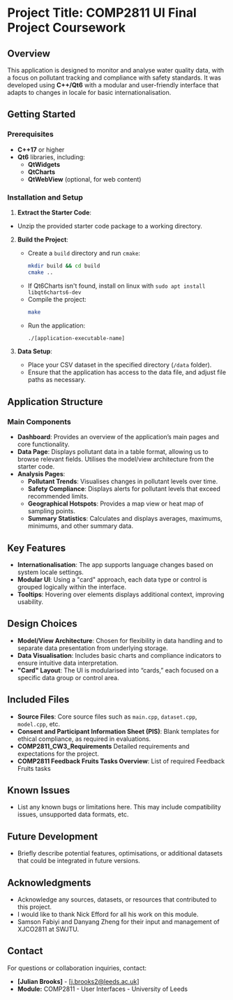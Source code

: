 # Project Title: COMP2811 UI Final Project Coursework

## Overview
This application is designed to monitor and analyse water quality data, with a focus on pollutant tracking and compliance with safety standards. It was developed using **C++/Qt6** with a modular and user-friendly interface that adapts to changes in locale for basic internationalisation.

## Getting Started

### Prerequisites
- **C++17** or higher
- **Qt6** libraries, including:
    - **QtWidgets**
    - **QtCharts**
    - **QtWebView** (optional, for web content)

### Installation and Setup
1. **Extract the Starter Code**: 
 - Unzip the provided starter code package to a working directory.
2. **Build the Project**:
    - Create a `build` directory and run `cmake`:
      ```bash
      mkdir build && cd build
      cmake ..
      ```
    - If Qt6Charts isn't found, install on linux with `sudo apt install libqt6charts6-dev`
    - Compile the project:
      ```bash
      make
      ```
    - Run the application:
      ```bash
      ./[application-executable-name]
      ```

3. **Data Setup**:
    - Place your CSV dataset in the specified directory (`/data` folder).
    - Ensure that the application has access to the data file, and adjust file paths as necessary.

## Application Structure

### Main Components
- **Dashboard**: Provides an overview of the application’s main pages and core functionality.
- **Data Page**: Displays pollutant data in a table format, allowing us to browse relevant fields. Utilises the model/view architecture from the starter code.
- **Analysis Pages**:
    - **Pollutant Trends**: Visualises changes in pollutant levels over time.
    - **Safety Compliance**: Displays alerts for pollutant levels that exceed recommended limits.
    - **Geographical Hotspots**: Provides a map view or heat map of sampling points.
    - **Summary Statistics**: Calculates and displays averages, maximums, minimums, and other summary data.

## Key Features
- **Internationalisation**: The app supports language changes based on system locale settings.
- **Modular UI**: Using a "card" approach, each data type or control is grouped logically within the interface.
- **Tooltips**: Hovering over elements displays additional context, improving usability.

## Design Choices
- **Model/View Architecture**: Chosen for flexibility in data handling and to separate data presentation from underlying storage.
- **Data Visualisation**: Includes basic charts and compliance indicators to ensure intuitive data interpretation.
- **"Card" Layout**: The UI is modularised into “cards,” each focused on a specific data group or control area.

## Included Files
- **Source Files**: Core source files such as `main.cpp`, `dataset.cpp`, `model.cpp`, etc.
- **Consent and Participant Information Sheet (PIS)**: Blank templates for ethical compliance, as required in evaluations.
- **COMP2811_CW3_Requirements** Detailed requirements and expectations for the project.
- **COMP2811 Feedback Fruits Tasks Overview**: List of required Feedback Fruits tasks
## Known Issues
- List any known bugs or limitations here. This may include compatibility issues, unsupported data formats, etc.

## Future Development
- Briefly describe potential features, optimisations, or additional datasets that could be integrated in future versions.

## Acknowledgments
- Acknowledge any sources, datasets, or resources that contributed to this project.
- I would like to thank Nick Efford for all his work on this module.
- Samson Fabiyi and Danyang Zheng for their input and management of XJCO2811 at SWJTU.

## Contact
For questions or collaboration inquiries, contact:
- **[Julian Brooks]** - [j.brooks2@leeds.ac.uk]
- **Module:** COMP2811 - User Interfaces - University of Leeds

